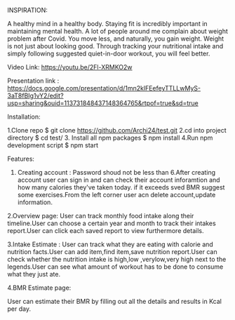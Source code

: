 INSPIRATION:

A healthy mind in a healthy body.
Staying fit is incredibly important in maintaining mental health.
A lot of people around me complain about weight problem after Covid.
You move less, and naturally, you gain weight.
Weight is not just about looking good. 
Through tracking your nutritional intake and simply following suggested quiet-in-door workout, you will feel better.


Video Link: https://youtu.be/2Fl-XRMKO2w

Presentation link : https://docs.google.com/presentation/d/1mn2klFEefeyTTLLwMyS-3aT8fBIg1vY2/edit?usp=sharing&ouid=113731848437148364765&rtpof=true&sd=true


Installation:

1.Clone repo
$ git clone https://github.com/Archi24/test.git
2.cd into project directory
$ cd test/
3. Install all npm packages
$ npm install
4.Run npm development script
$ npm start

Features:
1. Creating account :
Password shoud not be less than 6.After creating account user can sign in and can check their account inforamtion and how many calories they've taken today.
if it exceeds sved BMR suggest some exercises.From the left corner user acn delete account,update information.

2.Overview page:
User can track monthly food intake along their timeline.User can choose a certain year and month to track their intakes report.User can click each saved report to view furthermore details.

3.Intake Estimate :
User can track what they are eating with calorie and nutrition facts.User can add item,find item,save nutrition report.User can check whether the nutrition intake is high,low ,verylow,very high next to the legends.User can see what amount of workout has to be done to consume what they just ate.


4.BMR Estimate page:

User can estimate their BMR by filling out all the details and results in Kcal per day.


